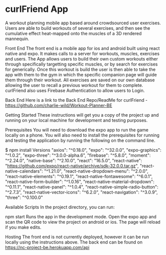 # curlFriend App
A workout planning mobile app based around crowdsourced user exercises. Users are able to build workouts of several exercises, and then see the cumulative effect heat-mapped onto the muscles of a 3D rendered mannequin. 

Front End
The front end is a mobile app for ios and android built using react native and expo. It makes calls to a server for workouts, muscles, exercises and users. The App allows users to build their own custom workouts either through specifically targetting specific muscles, or by search for exercises for generically. Once this workout is build the user is then able to take the app with them to the gym in which the specific companion page will guide them through their workout. All exercises are saved on our own database allowing the user to recall a previous workout for them to complete. curlFriend also uses Firebase Authentication to allow users to Login.

Back End
Here is a link to the Back End Repo/ReadMe for curlFriend - https://github.com/charlie-wild/Workout-Planner-BE

Getting Started
These instructions will get you a copy of the project up and running on your local machine for development and testing purposes.

Prerequisites
You will need to download the expo app to run the game locally on a phone. You will also need to install the prerequisites for running and testing the application by running the following on the command line.

$ npm install
Versions
   "axios": "^0.18.0",
		"expo": "^32.0.0",
		"expo-graphics": "^1.0.2",
		"expo-three": "^3.0.0-alpha.6",
		"firebase": "^5.8.0",
		"moment": "^2.24.0",
		"native-base": "^2.10.0",
		"react": "16.5.0",
		"react-native": "https://github.com/expo/react-native/archive/sdk-32.0.0.tar.gz",
		"react-native-calendars": "^1.21.0",
		"react-native-dropdown-menu": "^2.0.0",
		"react-native-elements": "^0.19.1",
		"react-native-fontawesome": "^6.0.1",
		"react-native-form-builder": "^1.0.16",
		"react-native-material-dropdown": "^0.11.1",
		"react-native-panel": "^1.0.4",
		"react-native-simple-radio-button": "^2.7.3",
		"react-native-vector-icons": "^6.2.0",
		"react-navigation": "^3.0.9",
		"three": "^0.100.0"
    
Available Scripts
In the project directory, you can run:

npm start
Runs the app in the development mode.
Open the expo app and scan the QR code to view the project on android or ios. The page will reload if you make edits.

Hosting
The front end is not currently deployed, however it can be run locally using the instructions above. The back end can be found on https://nc-project-be.herokuapp.com/api
